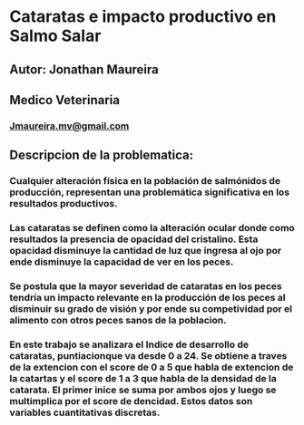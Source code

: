 # Cataratas e impacto productivo en Salmo Salar
## Autor: Jonathan Maureira
## Medico Veterinaria 
### Jmaureira.mv@gmail.com
## Descripcion de la problematica: 
### Cualquier alteración física en la población de salmónidos de producción, representan una problemática significativa en los resultados productivos. 
### Las cataratas se definen como la alteración ocular donde como resultados la presencia de opacidad del cristalino. Esta opacidad disminuye la cantidad de luz que ingresa al ojo por ende disminuye la capacidad de ver en los peces. 
### Se postula que la mayor severidad de cataratas en los peces tendría un impacto relevante en la producción de los peces al disminuir su grado de visión y por ende su competividad por el alimento con otros peces sanos de la poblacion. 

### En este trabajo se analizara el Indice de desarrollo de cataratas, puntiacionque va desde 0 a 24. Se obtiene a traves de la extencion con el score de 0 a 5 que habla de extencion de la catartas y el score de 1 a 3 que habla de la densidad de la catarata. El primer inice se suma por ambos ojos y luego se multimplica por el score de dencidad. Estos datos son variables cuantitativas discretas.

